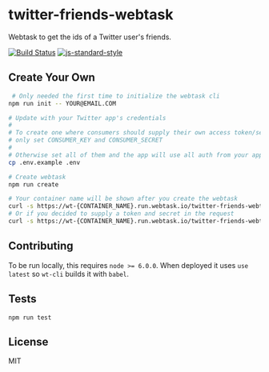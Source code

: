 twitter-friends-webtask
==================

Webtask to get the ids of a Twitter user's friends.

[![Build Status](https://travis-ci.org/lukekarrys/twitter-friends-webtask.png?branch=master)](https://travis-ci.org/lukekarrys/twitter-friends-webtask)
[![js-standard-style](https://img.shields.io/badge/code%20style-standard-brightgreen.svg?style=flat)](https://github.com/feross/standard)


## Create Your Own

```sh
 # Only needed the first time to initialize the webtask cli
npm run init -- YOUR@EMAIL.COM

# Update with your Twitter app's credentials
#
# To create one where consumers should supply their own access token/secret
# only set CONSUMER_KEY and CONSUMER_SECRET
#
# Otherwise set all of them and the app will use all auth from your app
cp .env.example .env

# Create webtask
npm run create

# Your container name will be shown after you create the webtask
curl -s https://wt-{CONTAINER_NAME}.run.webtask.io/twitter-friends-webtask?id=USER_ID
# Or if you decided to supply a token and secret in the request
curl -s https://wt-{CONTAINER_NAME}.run.webtask.io/twitter-friends-webtask?id=USER_ID&token=TOKEN&secret=SECRET
```


## Contributing

To be run locally, this requires `node >= 6.0.0`. When deployed it uses `use latest` so `wt-cli` builds it with `babel`.


## Tests

`npm run test`


## License

MIT
